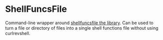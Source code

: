 ShellFuncsFile
==============
Command-line wrapper around [shellfuncsfile the library](../../).  Can be used
to turn a file or directory of files into a single shell functions file without
using curlrevshell.
